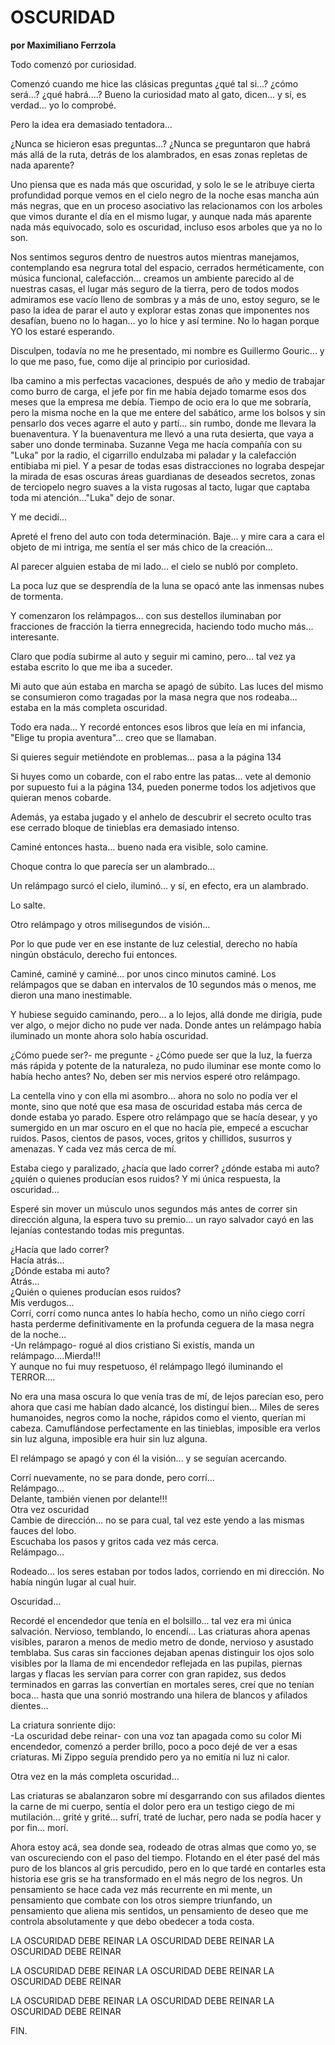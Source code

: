 # OSCURIDAD

**por Maximiliano Ferrzola**

Todo comenzó por curiosidad.

Comenzó cuando me hice las clásicas preguntas ¿qué tal si...? ¿cómo
será...? ¿qué habrá....? Bueno la curiosidad mato al gato, dicen... y
sí, es verdad... yo lo comprobé.

Pero la idea era demasiado tentadora...

¿Nunca se hicieron esas preguntas...? ¿Nunca se preguntaron que habrá
más allá de la ruta, detrás de los alambrados, en esas zonas repletas
de nada aparente?

Uno piensa que es nada más que oscuridad, y solo le se le atribuye
cierta profundidad porque vemos en el cielo negro de la noche esas
mancha aún más negras, que en un proceso asociativo las relacionamos
con los arboles que vimos durante el día en el mismo lugar, y aunque
nada más aparente nada más equivocado, solo es oscuridad, incluso esos
arboles que ya no lo son.

Nos sentimos seguros dentro de nuestros autos mientras manejamos,
contemplando esa negrura total del espacio, cerrados herméticamente,
con música funcional, calefacción... creamos un ambiente parecido al de
nuestras casas, el lugar más seguro de la tierra, pero de todos modos
admiramos ese vacío lleno de sombras y a más de uno, estoy seguro, se
le paso la idea de parar el auto y explorar estas zonas que imponentes
nos desafían, bueno no lo hagan... yo lo hice y así termine. No lo
hagan porque YO los estaré esperando.

Disculpen, todavía no me he presentado, mi nombre es Guillermo
Gouric... y lo que me paso, fue, como dije al principio por curiosidad.

Iba camino a mis perfectas vacaciones, después de año y medio de
trabajar como burro de carga, el jefe por fin me había dejado tomarme
esos dos meses que la empresa me debía. Tiempo de ocio era lo que me
sobraría, pero la misma noche en la que me entere del sabático, arme
los bolsos y sin pensarlo dos veces agarre el auto y partí... sin
rumbo, donde me llevara la buenaventura. Y la buenaventura me llevó a
una ruta desierta, que vaya a saber uno donde terminaba. Suzanne Vega
me hacía compañía con su "Luka" por la radio, el cigarrillo endulzaba
mi paladar y la calefacción entibiaba mi piel. Y a pesar de todas esas
distracciones no lograba despejar la mirada de esas oscuras áreas
guardianas de deseados secretos, zonas de terciopelo negro suaves a la
vista rugosas al tacto, lugar que captaba toda mi atención..."Luka"
dejo de sonar.

Y me decidí...

Apreté el freno del auto con toda determinación. Baje... y mire cara a
cara el objeto de mi intriga, me sentía el ser más chico de la
creación...

Al parecer alguien estaba de mi lado... el cielo se nubló por completo.

La poca luz que se desprendía de la luna se opacó ante las inmensas
nubes de tormenta.

Y comenzaron los relámpagos... con sus destellos iluminaban por
fracciones de fracción la tierra ennegrecida, haciendo todo mucho
más... interesante.

Claro que podía subirme al auto y seguir mi camino, pero... tal vez ya
estaba escrito lo que me iba a suceder.

Mi auto que aún estaba en marcha se apagó de súbito. Las luces del
mismo se consumieron como tragadas por la masa negra que nos rodeaba... estaba en la más completa oscuridad.

Todo era nada... Y recordé entonces esos libros que leía en mi
infancia, "Elige tu propia aventura"... creo que se llamaban.

Si quieres seguir metiéndote en problemas... pasa a la página 134

Si huyes como un cobarde, con el rabo entre las patas... vete al demonio
por supuesto fui a la página 134, pueden ponerme todos los adjetivos
que quieran menos cobarde.

Además, ya estaba jugado y el anhelo de descubrir el secreto oculto
tras ese cerrado bloque de tinieblas era demasiado intenso.

Caminé entonces hasta... bueno nada era visible, solo camine.

Choque contra lo que parecía ser un alambrado...

Un relámpago surcó el cielo, iluminó... y sí, en efecto, era un
alambrado.

Lo salte.

Otro relámpago y otros milisegundos de visión...

Por lo que pude ver en ese instante de luz celestial, derecho no había
ningún obstáculo, derecho fui entonces.

Caminé, caminé y caminé... por unos cinco minutos caminé. Los
relámpagos que se daban en intervalos de 10 segundos más o menos, me
dieron una mano inestimable.

Y hubiese seguido caminando, pero... a lo lejos, allá donde me dirigía,
pude ver algo, o mejor dicho no pude ver nada. Donde antes un relámpago
había iluminado un monte ahora solo había oscuridad.

¿Cómo puede ser?- me pregunte - ¿Cómo puede ser que la luz, la fuerza
más rápida y potente de la naturaleza, no pudo iluminar ese monte como
lo había hecho antes? No, deben ser mis nervios esperé otro relámpago.

La centella vino y con ella mi asombro... ahora no solo no podía ver el
monte, sino que noté que esa masa de oscuridad estaba más cerca de
donde estaba yo parado. Espere otro relámpago que se hacía desear, y yo
sumergido en un mar oscuro en el que no hacía pie, empecé a escuchar
ruidos. Pasos, cientos de pasos, voces, gritos y chillidos, susurros y
amenazas. Y cada vez más cerca de mí.

Estaba ciego y paralizado, ¿hacía que lado correr? ¿dónde estaba mi
auto? ¿quién o quienes producían esos ruidos? Y mi única respuesta, la
oscuridad...

Esperé sin mover un músculo unos segundos más antes de correr sin
dirección alguna, la espera tuvo su premio... un rayo salvador cayó en
las lejanías contestando todas mis preguntas.

¿Hacía que lado correr?  
Hacía atrás...  
¿Dónde estaba mi auto?  
Atrás...  
¿Quién o quienes producían esos ruidos?  
Mis verdugos...  
Corrí, corrí como nunca antes lo había hecho, como un niño ciego corrí
hasta perderme definitivamente en la profunda ceguera de la masa negra
de la noche...  
-Un relámpago- rogué al dios cristiano Si existís, manda un
relámpago....Mierda!!!  
Y aunque no fui muy respetuoso, él relámpago llegó iluminando el
TERROR....

No era una masa oscura lo que venía tras de mí, de lejos parecían eso,
pero ahora que casi me habían dado alcancé, los distinguí bien... Miles
de seres humanoides, negros como la noche, rápidos como el viento,
querían mi cabeza. Camuflándose perfectamente en las tinieblas,
imposible era verlos sin luz alguna, imposible era huir sin luz alguna.

El relámpago se apagó y con él la visión... y se seguían acercando.

Corrí nuevamente, no se para donde, pero corrí...  
Relámpago...  
Delante, también vienen por delante!!!  
Otra vez oscuridad  
Cambie de dirección... no se para cual, tal vez este yendo a las mismas
fauces del lobo.  
Escuchaba los pasos y gritos cada vez más cerca.  
Relámpago...

Rodeado... los seres estaban por todos lados, corriendo en mi
dirección. No había ningún lugar al cual huir.

Oscuridad...

Recordé el encendedor que tenía en el bolsillo... tal vez era mi única
salvación. Nervioso, temblando, lo encendí... Las criaturas ahora
apenas visibles, pararon a menos de medio metro de donde, nervioso y
asustado temblaba. Sus caras sin facciones dejaban apenas distinguir
los ojos solo visibles por la llama de mi encendedor reflejada en las
pupilas, piernas largas y flacas les servían para correr con gran
rapidez, sus dedos terminados en garras las convertían en mortales
seres, creí que no tenían boca... hasta que una sonrió mostrando una
hilera de blancos y afilados dientes...

La criatura sonriente dijo:  
-La oscuridad debe reinar- con una voz tan apagada como su color
Mi encendedor, comenzó a perder brillo, poco a poco dejé de ver a esas
criaturas. Mi Zippo seguía prendido pero ya no emitía ni luz ni calor.

Otra vez en la más completa oscuridad...

Las criaturas se abalanzaron sobre mí desgarrando con sus afilados
dientes la carne de mi cuerpo, sentía el dolor pero era un testigo
ciego de mi mutilación... grité y grité... sufrí, traté de luchar, pero
nada se podía hacer y por fin... morí.

Ahora estoy acá, sea donde sea, rodeado de otras almas que como yo, se
van oscureciendo con el paso del tiempo. Flotando en el éter pasé del
más puro de los blancos al gris percudido, pero en lo que tardé en
contarles esta historia ese gris se ha transformado en el más negro de
los negros. Un pensamiento se hace cada vez más recurrente en mi mente,
un pensamiento que combate con los otros siempre triunfando, un
pensamiento que aliena mis sentidos, un pensamiento de deseo que me
controla absolutamente y que debo obedecer a toda costa.

LA OSCURIDAD DEBE REINAR LA OSCURIDAD DEBE REINAR LA OSCURIDAD DEBE
REINAR

LA OSCURIDAD DEBE REINAR LA OSCURIDAD DEBE REINAR LA OSCURIDAD DEBE
REINAR

LA OSCURIDAD DEBE REINAR LA OSCURIDAD DEBE REINAR LA OSCURIDAD DEBE
REINAR

FIN.
